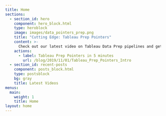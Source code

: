 ```yaml
---
title: Home
sections:
  - section_id: hero
    component: hero_block.html
    type: heroblock
    image: images/data_pointers_prep.png
    title: "Cutting Edge: Tableau Prep Pointers"
    content: >-
      Check out our latest video on Tableau Data Prep pipelines and get up to speed in 5 minutes or less. 
    actions:
      - label: Tableau Prep Pointers in 5 minutes
        url: /blog/2019/11/01/Tableau_Prep_Pointers_Intro
  - section_id: recent-posts
    component: posts_block.html
    type: postsblock
    bg: gray
    title: Latest Videos
menus:
  main:
    weight: 1
    title: Home
layout: home
---
```

